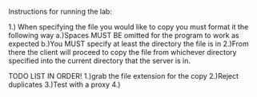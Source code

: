 Instructions for running the lab:

1.) When specifying the file you would like to copy you must format it the
following way
	  a.)Spaces MUST BE omitted for the program to work as expected
	  b.)You MUST specify at least the directory the file is in
2.)From there the client will proceed to copy the file from whichever
directory specified into the current directory that the server is in.



TODO LIST IN ORDER!
1.)grab the file extension for the copy
2.)Reject duplicates
3.)Test with a proxy
4.) 
